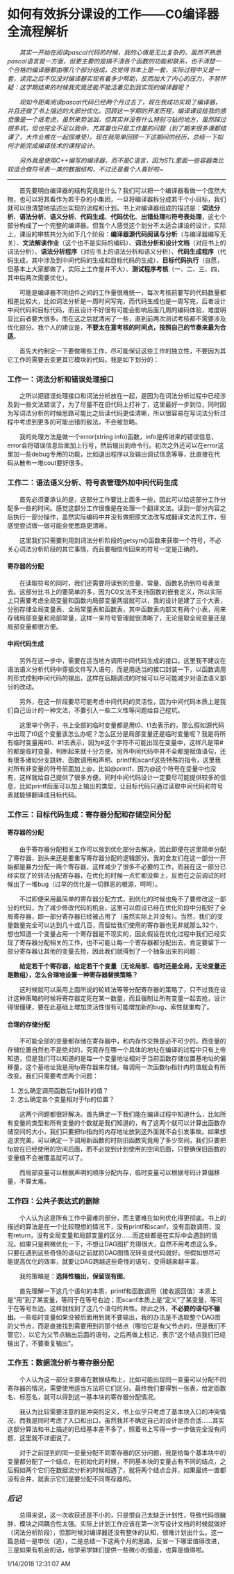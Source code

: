 
# 如何有效拆分课设的工作——C0编译器全流程解析

　　*其实一开始在阅读pascal代码的时候，我的心情是无比复杂的，虽然不熟悉pascal语言是一方面，但更主要的是搞不清各个函数的功能和联系，也不清楚一个合格的编译器都由哪几个部分组成，总觉得书本上是一套，实际过程中又是一套，读完之后不仅没对编译器实现有着多少帮助，反而加大了内心的压力，不禁怀疑：这学期结束的时候我究竟还能不能活着见到我实现的编译器呢？*

　　*现如今距离阅读pascal代码已经两个月过去了，现在我成功实现了编译器，并且还做了书上描述的大部分优化。回顾这一学期的开发历程，编译课设给我的感觉像是一个纸老虎，虽然来势汹汹，但其实并没有什么特别刁钻的地方，虽然踩过很多坑，但也完全不足以致命，充其量也只是工作量的问题（到了期末很多课都结课了，大作业堆在一起很难受）。现在我简单回顾一下这期间的经历，总结一下如何才能完成编译技术的课程设计。*

　　*另外我是使用C++编写的编译器，而不是C语言，因为STL里面一些容器类比较适合做符号表一类的数据结构，不过还是看个人喜好啦~*

------

　　首先要明白编译器的结构究竟是什么？我们可以把一个编译器看做一个庞然大物，也可以将其看作为若干杂的小集团，一旦将编译器拆分成若干个小目标，我们就可以很清楚地描述出实现的流程和计划。书上对编译器组成的描述是：**词法分析**、**语法分析**、**语义分析**、**代码生成**、**代码优化**、**出错处理**和**符号表处理**，这七个部分构成了一个完整的编译器。但我个人感觉这个划分不太适合课设的设计，实际上，课设的审核共分为如下几个阶段：**编译器源代码阅读与分析**（与编译器编写无关）、**文法解读作业**（这个也不是实际的编码）、**词法分析和设计文档**（对应书上的词法分析）、**语法分析程序**（对应书上的语法分析和语义分析）、**代码生成程序**（代码生成，其中涉及到中间代码的生成和目标代码的生成）、**目标代码执行**（自愿，但基本上大家都做了，实际上工作量并不大）、**测试程序考核**（一、二、三、四，其中后两次需要优化）。

　　可能是编译器不同组件之间的工作量很难统一，每次考核前要写的代码数量都相差比较大，比如词法分析是一周时间写完，而代码生成也是一周写完，后者设计中间代码和目标代码，而且设计不好很有可能会影响后面几周的编码体验，难度明显比前者要大很多。而在这之后就清闲了一些，直到前两次测试考核都不需要涉及优化部分。我个人的建议是，**不要太在意考核的时间点，按照自己的节奏来最为合适**。

　　首先大约制定一下要做哪些工作，尽可能保证这些工作的独立性，不要因为其它工作的需要去变更其它模块的代码。我是如下划分的：


### 工作一：词法分析和错误处理接口

　　之所以把错误处理接口和词法分析放在一起，是因为在词法分析过程中已经涉及到一些文法错误了，为了尽量不在旧代码上打补丁，这里最好一步到位，同时因为写词法分析的时候思路可能比之后读代码更佳清晰，所以很容易在写词法分析过程中考虑到更多的可能出错的敌法，不会被忽略。

　　我的处理方法是做一个error(string info)函数，info是传进来的错误信息，error会将错误信息后面加上行号，然后输出到命令行。初次之外还可以在error这里加一些debug专用的功能，比如退出程序以及输出调试信息等等，比直接在代码从散布一堆cout要好很多。

### 工作二：语法语义分析、符号表管理外加中间代码生成

　　首先必须要承认的是，这部分工作要比上面多一些，因此可以给这部分工作分配多一些的时间。感觉这部分工作很像是在处理一个翻译文法，读到一部分内容之后执行一部分操作，虽然实际编码中并没有做把原文法改写成翻译文法的工作，但感觉尝试做一做可能会使思路更清晰。

　　这里我们只需要利用到词法分析阶段的getsym()函数来获取一个符号，不必关心词法分析阶段的其它事情，而且要相信传回来的符号一定是正确的。

#### 寄存器的分配

　　在读取符号的同时，我们还需要将读到的变量、常量、函数名扔到符号表里去。这部分比书上的要简单的多，因为C0文法不支持函数的嵌套定义，所以实际上只需要考虑全局变量和函数内局部变量两层就可以，我的设计是建了三个大表，分别存储全局变量表、全局常量表和函数表，其中函数表内部又有两个小表，用来存储局部变量和局部常量，这样一来符号管理就很清晰了，无论是取全局变量还是局部变量都很方便。

#### 中间代码生成

　　另外在这一步中，需要在适当地方调用中间代码生成的接口。这里我不建议在语法语义分析代码中穿插文件写入语句，而是用适当的接口封装一下，以函数调用的形式控制中间代码的输出，这样在后期调试的时候可以尽可能减少对语法语义部分的改动。

　　另外，在这一阶段要尽可能考虑中间代码的灵活性，因为中间代码本质上是我们自己设计的一种文法，不要引入一些二义性等问题给自己挖坑。

　　这里举个例子，书上全部的临时变量都是用t0、t1去表示的，那么假如源代码中出现了t0这个变量该怎么办呢？怎么区分是局部变量还是临时变量呢？我是将所有临时变量用#0、#1去表示，因为#这个字符不可能出现在变量中，这样凡是带#的都是临时变量，判断起来就十分方便。另外中间代码中并不全都是赋值语句，还有很多诸如分支跳转、函数调用和声明、printf和scanf这些特殊的指令，这里我对所有非变量的符号前面加上@，比如@printf，因为@这个符号在变量中也没有，这样就给自己提供了很多方便。同时中间代码设计一定要尽可能提供较多的信息，比如printf后面可以加上输出的类型，让目标代码只通过读取中间代码和符号表就能够翻译成目标代码。

### 工作三：目标代码生成：寄存器分配和存储空间分配

#### 寄存器的分配

　　由于寄存器分配相关工作可以放到优化部分去解决，因此即便在这里简单分配了寄存器，到头来还是要重写寄存器分配的逻辑部分。我的舍友们在这一部分一开始都是暴力分配一两个寄存器，这样减少了很多不必要的工作，而我在这一部分已经实现了轮转法分配寄存器，在优化的时候一点忙都没帮上，反而在之前调试的时候出了一堆bug（过早的优化是一切罪恶的根源，呵呵）。

　　不过即便采用最简单的寄存器分配方式，到优化的时候也免不了要修改这一部分的代码，为了减少修改代码的机会，这里可以假设已经在优化阶段中分配好了全局寄存器，即一部分寄存器已经被占用了（虽然实际上并没有）。当然，我们的变量数量完全可以达到几十或几百，而留给我们使用的寄存器也无非就那么32个，想也知道一个变量占用一个寄存器是不现实的，因此假设在优化过程中我们已经实现了寄存器分配相关的工作，也不可能让每一个寄存器都分配出去，肯定要留下一部分寄存器让其他的变量去抢，因此我们就得到了一个抽象出来的问题：

　　**给定若干个寄存器，给定若干个变量（无论局部、临时还是全局，无论变量还是数组），怎么合理地设置一种寄存器替换策略？**

　　这时候就可以采用上面所说的轮转法等等分配寄存器的策略了，只不过我在设计这种策略的时候将寄存器定死在某一数量，而且强制让所有变量一起去抢，设计得很僵硬，要在此基础上增加灵活性很有可能增加新的bug，索性就重构了。

#### 合理的存储分配

　　不可能全部的变量都存储在寄存器中，和内存作交换是必不可少的。而变量的存储位置自然也不是绝对的，究竟存在哪一个具体的地址在编译的过程中只有上帝知道，但是我们可以知道的是每一个变量地址相对于当前函数存储位置基地址的偏移量，这个基地址我是用fp寄存器来存储，每调用一次函数fp指针内的值就会有所改变。我们只需要考虑两个问题：

1. 怎么确定调用函数后fp指针的值？
2. 怎么确定各个变量相对于fp的位置？

　　这两个问题都很好解决。首先确定一下我们能在编译过程中知道什么，比如所有变量的类型和所有变量的个数就是我们知道的，有了这两个就可以计算出函数存储空间的大小，我们只要把fp指向的内存地址放到这外面就不会引发事故。如果想追求完美，可以确定一下调用新函数的时刻旧函数究竟用了多少空间，我们只要把fp放在已经使用的空间后面，而不必放到计划使用的空间后面，只要确保旧函数的变量值不会被覆盖就可以了。

　　而局部变量可以根据声明的顺序分配内存，临时变量可以根据号码计算偏移量，不算太难。

### 工作四：公共子表达式的删除

　　个人认为这是所有工作中最难的部分，而主要难在如何优化得更彻底。书上的描述的算法是在一个比较理想的情况下，没有printf和scanf，没有函数调用，没有return，没有全局变量和局部变量的区分……而这些都是在实际中会遇到的情况。如果只是稍微优化一下，不想让DAG图扩充得很大，自然不用考虑这么多，只要在遇到这些奇怪的语句之前就将DAG图情况转变成代码就好。但假如想尽可能提高优化的效率，就要让DAG跨越这些奇怪的语句，变得越来越丰富。

　　我的策略是：**选择性输出，保留现有图**。

　　首先理解一下这几个语句的本质，printf和函数调用（接收返回值）本质上是“用”到了某变量，等同于在等号右边；而scanf本质上是“定义”了某变量，等同于在等号左边。这样就找到了这几个语句的共性。除此之外，**不必要的语句不输出**。一些临时变量如果没被后面用到就不要输出，我的办法是不选取整个DAG图的父节点，而是直接找到需要用到的那个结点（哪怕它是有父节点的，但是我们不管它），以它为父节点输出后面的语句，之后再做上标记，表示“这个结点我们已经输出了，不要重复输出”。

### 工作五：数据流分析与寄存器分配

　　个人认为这一部分主要难在数据结构上，比如可能出现同一变量可以分配不同寄存器的情况，需要使用适当方法将它们区分。最终我们要得到一张表，给定函数名、标签名，就可以得到这一基本块的寄存器分配情况。

　　我认为比较需要注意的是冲突的定义，书上似乎只考虑了基本块入口的冲突情况，而我是同时考虑了入口和出口，虽然我并不确定自己的设计是否合适……其实这部分算法和书上描述的已经基本差不多了，照着书上写得一步一步做完全没有问题，这里就不详细说了。

　　对于之前提到的同一变量分配不同寄存器的区分问题，我是给每个基本块中的变量都分配了一个结点，在初始化的时候，不同基本块的变量占有不同的结点，之后假如两个它们在数据流分析的时候相遇了，就将两个结点合并，如果最终一直都没有合并，就表示它们是要分配不同寄存器的。

### *后记*

　　总得来说，这一次收获还是不小的，只是恨自己太缺乏计划性，导致代码很臃肿，模块之间耦合性太强。实际上计划工作应该在第一次写设计文档的时候就做好（词法分析阶段），但那时候对编译器还没有整体的认知，很难计划出什么。这一篇总结一是申优（逃），二是总结一下这两个月的思路，反省一下哪里值得改进，三是如果有机会的话，给学弟学妹们提供一些微小的借鉴，也算是值得啦。

1/14/2018 12:31:07 AM 